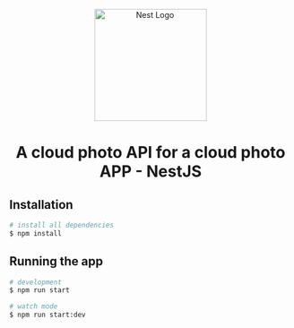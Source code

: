 <p align="center">
  <a href="http://nestjs.com/" target="blank"><img src="https://nestjs.com/img/logo-small.svg" width="200" alt="Nest Logo" /></a>
</p>

[circleci-image]: https://img.shields.io/circleci/build/github/nestjs/nest/master?token=abc123def456
[circleci-url]: https://circleci.com/gh/nestjs/nest

<h1 align='center'> A cloud photo API for a cloud photo APP - NestJS </h1>

## Installation

```bash
# install all dependencies
$ npm install
```

## Running the app

```bash
# development
$ npm run start

# watch mode
$ npm run start:dev
```
